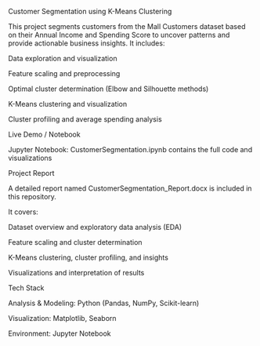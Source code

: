 Customer Segmentation using K-Means Clustering

This project segments customers from the Mall Customers dataset based on their Annual Income and Spending Score to uncover patterns and provide actionable business insights. It includes:

Data exploration and visualization

Feature scaling and preprocessing

Optimal cluster determination (Elbow and Silhouette methods)

K-Means clustering and visualization

Cluster profiling and average spending analysis

Live Demo / Notebook

Jupyter Notebook: CustomerSegmentation.ipynb contains the full code and visualizations

Project Report

A detailed report named CustomerSegmentation_Report.docx is included in this repository.

It covers:

Dataset overview and exploratory data analysis (EDA)

Feature scaling and cluster determination

K-Means clustering, cluster profiling, and insights

Visualizations and interpretation of results

Tech Stack

Analysis & Modeling: Python (Pandas, NumPy, Scikit-learn)

Visualization: Matplotlib, Seaborn

Environment: Jupyter Notebook
